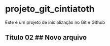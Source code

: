 # projeto_git_cintiatoth
Este é um projeto de inicialização no Git e Github
## Título 02 ## Novo arquivo